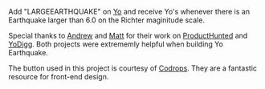 Add "LARGEEARTHQUAKE" on <a href="http://www.justyo.co">Yo</a> and receive Yo's whenever there is an Earthquake larger than 6.0 on the Richter maginitude scale.

Special thanks to <a href="https://github.com/andrewudell">Andrew</a> and <a href="https://github.com/mattjmcnaughton">Matt</a> for their work on <a href="https://github.com/andrewudell/ProductHunted">ProductHunted</a> and <a href="https://github.com/mattjmcnaughton/YoDigg">YoDigg</a>. Both projects were extrememly helpful when building Yo Earthquake. 

The button used in this project is courtesy of <a href="http://tympanus.net/codrops/2014/05/12/morphing-buttons-concept/">Codrops</a>. They are a fantastic resource for front-end design.  
